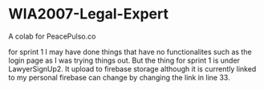 # WIA2007-Legal-Expert
A colab for PeacePulso.co

for sprint 1 I may have done things that have no functionalites such as the login page as I was trying things out. But the thing for sprint 1 is under LawyerSignUp2. It upload to firebase storage although it is currently linked to my personal firebase can change by changing the link in line 33. 

